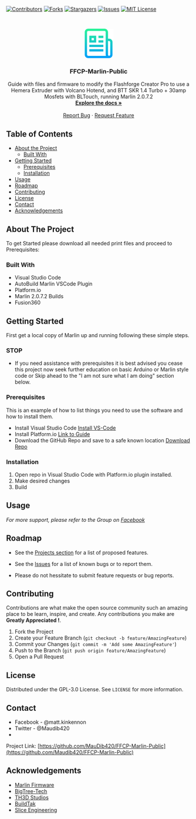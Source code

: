 <!-- PROJECT SHIELDS -->
<!--
*** I'm using markdown "reference style" links for readability.
*** Reference links are enclosed in brackets [ ] instead of parentheses ( ).
*** See the bottom of this document for the declaration of the reference variables
*** for contributors-url, forks-url, etc. This is an optional, concise syntax you may use.
*** https://www.markdownguide.org/basic-syntax/#reference-style-links
-->
[![Contributors][contributors-shield]][contributors-url]
[![Forks][forks-shield]][forks-url]
[![Stargazers][stars-shield]][stars-url]
[![Issues][issues-shield]][issues-url]
[![MIT License][license-shield]][license-url]




<!-- PROJECT LOGO -->
<br />
<p align="center">
  <a href="https://github.com/MauDib420/FFCP-Marlin-Public">
    <img src="images/logo.png" alt="Logo" width="80" height="80">
  </a>

  <h3 align="center">FFCP-Marlin-Public</h3>

  <p align="center">
    Guide with files and firmware to modify the Flashforge Creator Pro to use a Hemera Extruder with Volcano Hotend, and BTT SKR 1.4 Turbo + 30amp Mosfets with BLTouch, running Marlin 2.0.7.2 
    <br />
    <a href="https://github.com/MauDib420/FFCP-Marlin-Public"><strong>Explore the docs »</strong></a>
    <br />
    <br />
    <a href="https://https://github.com/MauDib420/FFCP-Marlin-Public/issues">Report Bug</a>
    ·
    <a href="https://https://github.com/MauDib420/FFCP-Marlin-Public/issues">Request Feature</a>
  </p>
</p>



<!-- TABLE OF CONTENTS -->
## Table of Contents

* [About the Project](#about-the-project)
  * [Built With](#built-with)
* [Getting Started](#getting-started)
  * [Prerequisites](#prerequisites)
  * [Installation](#installation)
* [Usage](#usage)
* [Roadmap](#roadmap)
* [Contributing](#contributing)
* [License](#license)
* [Contact](#contact)
* [Acknowledgements](#acknowledgements)



<!-- ABOUT THE PROJECT -->
## About The Project

To get Started please download all needed print files and proceed to Prerequisites:



### Built With

* Visual Studio Code
* AutoBuild Marlin VSCode Plugin
* Platform.io
* Marlin 2.0.7.2 Builds
* Fusion360
 
 



<!-- GETTING STARTED -->
## Getting Started

First get a local copy of Marlin up and running following these simple steps.
### STOP 

* If you need assistance with prerequisites it is best advised you cease this project now seek further education on basic Arduino or Marlin style code or Skip ahead to the "I am not sure what I am doing" section below. 	

### Prerequisites

This is an example of how to list things you need to use the software and how to install them.
* Install Visual Studio Code 
	[Install VS-Code](https://ninite.com/vscode/ninite.exe)
* Install Platform.io
	[Link to Guide](https://marlinfw.org/docs/basics/install_platformio_vscode.html)
* Download the GitHub Repo and save to a safe known location
	[Download Repo](https://github.com/MauDib420/DCP-Marlin-Private/archive/master.zip)

### Installation
 
1. Open repo in Visual Studio Code with Platform.io plugin installed. 
2. Make desired changes 
3. Build 




<!-- USAGE EXAMPLES -->
## Usage

_For more support, please refer to the Group on [Facebook](https://facebook.com/groups/1328970737287751/?ref=share)_



<!-- ROADMAP -->
## Roadmap

* See the [Projects section](https:/github.com/MauDib420/FFCP-Marlin-Public/projects/1) for a list of proposed features.
* See the [Issues](https://github.com/MauDib420/DCP-Marlin-Private/issues) for a list of known bugs or to report them. 

* Please do not hessitate to submit feature requests or bug reports. 



<!-- CONTRIBUTING -->
## Contributing

Contributions are what make the open source community such an amazing place to be learn, inspire, and create. Any contributions you make are **Greatly Appreciated !**.

1. Fork the Project
2. Create your Feature Branch (`git checkout -b feature/AmazingFeature`)
3. Commit your Changes (`git commit -m 'Add some AmazingFeature'`)
4. Push to the Branch (`git push origin feature/AmazingFeature`)
5. Open a Pull Request



<!-- LICENSE -->
## License

Distributed under the GPL-3.0 License. See `LICENSE` for more information.



<!-- CONTACT -->
## Contact
 
* Facebook - @matt.kinkennon
* Twitter - @Maudib420
*

Project Link: [https://github.com/MauDib420/FFCP-Marlin-Public](https://github.com/Maudib420/FFCP-Marlin-Public)



<!-- ACKNOWLEDGEMENTS -->
## Acknowledgements

* [Marlin Firmware](http://marlinfw.org/) 
* [BigTree-Tech](http://www.bigtree-tech.com/)
* [TH3D Studios](http://www.th3dstudios.com/)
* [BuildTak](http://www.buildtak.com/)
* [Slice Engineering](http://www.sliceengineering.com/)





<!-- MARKDOWN LINKS & IMAGES -->
<!-- https://www.markdownguide.org/basic-syntax/#reference-style-links -->
[contributors-shield]: https://img.shields.io/github/contributors/temeyers/FFCP-Marlin-Public.svg?style=flat-square
[contributors-url]: https://github.com/MauDib420/FFCP-Marlin-Public/graphs/contributors
[forks-shield]: https://img.shields.io/github/forks/MauDib420/FFCP-Marlin-Public.svg?style=flat-square
[forks-url]: https://github.com/MauDib420/FFCP-Marlin-Public/network/members
[stars-shield]: https://img.shields.io/github/stars/MauDib420/FFCP-Marlin-Public.svg?style=flat-square
[stars-url]: https://github.com/MauDib420/FFCP-Marlin-Public/stargazers
[issues-shield]: https://img.shields.io/github/issues/MauDib420/FFCP-Marlin-Public.svg?style=flat-square
[issues-url]: https://github.com/MauDib420/FFCP-Marlin-Public/issues
[license-shield]: https://img.shields.io/github/license/MauDib420/FFCP-Marlin-Public.svg?style=flat-square
[license-url]: https://github.com/MauDib420/FFCP-Marlin-Public/blob/master/LICENSE.txt
[product-screenshot]: images/screenshot.png

